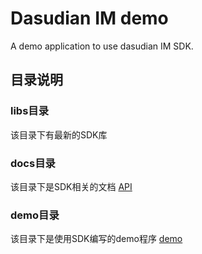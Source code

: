 # Dasudian IM demo
A demo application to use dasudian IM SDK. 

## 目录说明

### libs目录
该目录下有最新的SDK库

### docs目录
该目录下是SDK相关的文档
[API](./docs/API.md)

### demo目录
该目录下是使用SDK编写的demo程序
[demo](./demo/app/src/main/java/dasudian/com/im/demo/LoginActivity.java)

